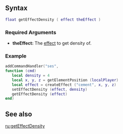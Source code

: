 Syntax
------

``` lua
float getEffectDensity ( effect theEffect )
```

### Required Arguments

-   **theEffect:** The [effect](/docs/effect.md "wikilink") to get density of.

### Example

``` Lua
addCommandHandler("ses", 
function (cmd)
   local density = 4
   local x, y, z = getElementPosition (localPlayer)
   local effect = createEffect ("cement", x, y, z)
   setEffectDensity (effect, density)
   getEffectDensity (effect)
end)
```

See also
--------

[ru:getEffectDensity](/docs/ru-geteffectdensity.md "wikilink")
